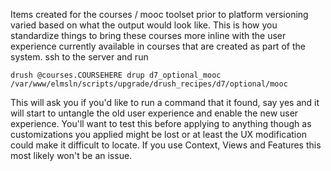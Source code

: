 Items created for the courses / mooc toolset prior to platform versioning varied based on what the output would look like. This is how you standardize things to bring these courses more inline with the user experience currently available in courses that are created as part of the system.
ssh to the server and run

`drush @courses.COURSEHERE drup d7_optional_mooc /var/www/elmsln/scripts/upgrade/drush_recipes/d7/optional/mooc`

This will ask you if you'd like to run a command that it found, say yes and it will start to untangle the old user experience and enable the new user experience. You'll want to test this before applying to anything though as customizations you applied might be lost or at least the UX modification could make it difficult to locate. If you use Context, Views and Features this most likely won't be an issue.